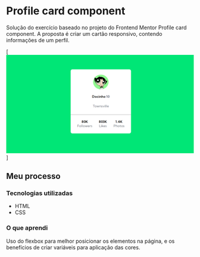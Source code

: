 # Profile card component

Solução do exercício baseado no projeto do Frontend Mentor Profile card component. A proposta é criar um cartão responsivo, contendo informações de um perfil. 


[<img src="src/images/profile-card.PNG" alt="Imagem do projeto">]


## Meu processo

### Tecnologias utilizadas

- HTML
- CSS


### O que aprendi

Uso do flexbox para melhor posicionar os elementos na página, e os benefícios de criar variáveis para aplicação das cores.  
 
